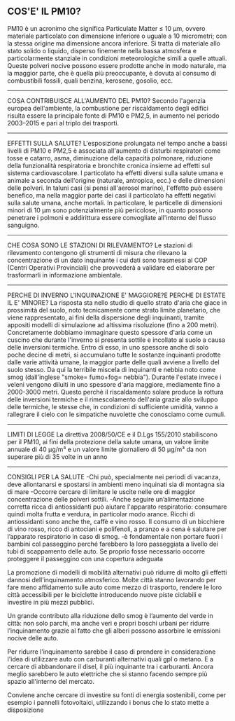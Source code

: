 ## COS'E' IL PM10?
PM10 è un acronimo che significa Particulate Matter ≤ 10 µm, ovvero materiale particolato con dimensione inferiore o uguale a 10 micrometri; 
con la stessa origine ma dimensione ancora inferiore. Si tratta di materiale allo stato solido o liquido, disperso finemente nella bassa atmosfera 
e particolarmente stanziale in condizioni meteorologiche simili a quelle attuali.
Queste polveri nocive possono essere prodotte anche in modo naturale, ma la maggior parte, che è quella più preoccupante, è dovuta al consumo di combustibili fossili,
quali benzina, kerosene, gosolio, ecc.
__________________________________________________________________________________________________________________________________________________________________________
COSA CONTRIBUISCE ALL'AUMENTO DEL PM10?
Secondo l'agenzia europea dell'ambiente, la combustione per riscaldamento degli edifici risulta essere la principale fonte di PM10 e PM2,5,
in aumento nel periodo 2003–2015 e pari al triplo dei trasporti.
_______________________________________________________________________________________________________________________________________________________________________________

EFFETTI SULLA SALUTE?
L'esposizione prolungata nel tempo anche a bassi livelli di PM10 e PM2,5 è associata all'aumento di disturbi respiratori come tosse e catarro, asma,
diminuzione della capacità polmonare, riduzione della funzionalità respiratoria e bronchite cronica insieme ad effetti sul sistema cardiovascolare.
l particolato ha effetti diversi sulla salute umana e animale a seconda dell'origine (naturale, antropica, ecc.) e delle dimensioni delle polveri.
In taluni casi (si pensi all'aerosol marino), l'effetto può essere benefico, ma nella maggior parte dei casi il particolato ha effetti negativi sulla salute umana,
anche mortali. In particolare, le particelle di dimensioni minori di 10 μm sono potenzialmente più pericolose, in quanto possono penetrare i polmoni e addirittura 
essere convogliate all'interno del flusso sanguigno.
_______________________________________________________________________________________________________________________________________________________________________________

CHE COSA SONO LE STAZIONI DI RILEVAMENTO?
Le stazioni di rilevamento contengono gli strumenti di misura che rilevano la concentrazione di un dato inquinante i cui dati sono trasmessi al 
COP (Centri Operativi Provinciali) che provvederà a validare ed elaborare per trasformarli in informazione ambientale.
_______________________________________________________________________________________________________________________________________________________________________________

PERCHE DI INVERNO L'INQUINAZIONE E' MAGGIORE?E PERCHE DI ESTATE IL E' MINORE?
La risposta sta nello studio di quello strato d'aria che giace in prossimità del suolo, noto tecnicamente come strato limite planetario, che viene rappresentato, 
ai fini della dispersione degli inquinanti, tramite appositi modelli di simulazione ad altissima risoluzione (fino a 200 metri).
Concretamente dobbiamo immaginare questo spessore d'aria come un cuscino che durante l'inverno si presenta sottile e incollato al suolo a causa delle inversioni termiche. 
Entro di esso, in uno spessore anche di solo poche decine di metri, si accumulano tutte le sostanze inquinanti prodotte dalle varie attività umane, 
la maggior parte delle quali avviene a livello del suolo stesso. Da qui la terribile miscela di inquinanti e nebbia noto come smog (dall'inglese "smoke= fumo+fog= nebbia").
Durante l'estate invece i veleni vengono diluiti in uno spessore d'aria maggiore, mediamente fino a 2000-3000 metri. Questo perchè il riscaldamento solare produce la rottura
delle inversioni termiche e il rimescolamento dell'aria grazie allo sviluppo delle termiche, le stesse che, in condizioni di sufficiente umidità, vanno a rallegrare il cielo 
con le simpatiche nuvolette che conosciamo come cumuli.
_______________________________________________________________________________________________________________________________________________________________________________
LIMITI DI LEGGE
La  direttiva  2008/50/CE  e  il  D.Lgs  155/2010  stabiliscono  per  il  PM10,  ai  fini  della  protezione  della  salute  umana, 
un valore limite annuale di 40 μg/m³ e un valore limite giornaliero di 50 μg/m³ da non superare più di 35 volte in un anno
_______________________________________________________________________________________________________________________________________________________________________
CONSIGLI PER LA SALUTE
-Chi può, specialmente nei periodi di vacanza, deve allontanarsi e spostarsi in ambienti meno inquinati sia di montagna sia di mare
-Occorre cercare di limitare le uscite nelle ore di maggior concentrazione delle polveri sottili.
-Anche seguire un’alimentazione corretta ricca di antiossidanti può aiutare l'apparato respiratorio: 
 consumare quindi molta frutta e verdura, in particolar modo arance. Ricchi di antiossidanti sono anche the, caffè e vino rosso.
 Il consumo di un bicchiere di vino rosso, ricco di antociani e polifenoli, a pranzo e a cena è salutare per l’apparato respiratorio in caso di smog.
-è fondamentale non portare fuori i bambini col passeggino perché farebbero la loro passeggiata a livello dei tubi di scappamento delle auto. 
 Se proprio fosse necessario occorre proteggere il passeggino con una copertura adeguata


La promozione di modelli di mobilità alternativi può ridurre di molto gli effetti dannosi dell’inquinamento atmosferico. 
Molte città stanno lavorando per fare meno affidamento sulle auto come mezzo di trasporto, rendere le loro città accessibili per le biciclette 
introducendo nuove piste ciclabili e investire in più mezzi pubblici.

Un grande contributo alla riduzione dello smog è l’aumento del verde in città: non solo parchi, ma anche veri e propri boschi urbani per ridurre 
l’inquinamento grazie al fatto che gli alberi possono assorbire le emissioni nocive delle auto. 

Per ridurre l'inquinamento sarebbe il caso di prendere in considerazione l'idea di utilizzare auto con carburanti alternativi quali gpl o metano. 
E a cercare di abbandonare il disel, il più inquinante tra i carburanti. Ancora meglio sarebbero le auto elettriche che si stanno facendo sempre più spazio
all'interno del mercato.

Conviene anche cercare di investire su fonti di energia sostenibili, come per esempio i pannelli fotovoltaici, utilizzando i bonus che lo stato mette a disposizione
